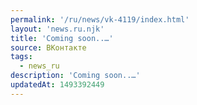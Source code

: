 ```yaml
---
permalink: '/ru/news/vk-4119/index.html'
layout: 'news.ru.njk'
title: 'Coming soon..…'
source: ВКонтакте
tags:
  - news_ru
description: 'Coming soon..…'
updatedAt: 1493392449
---
```

